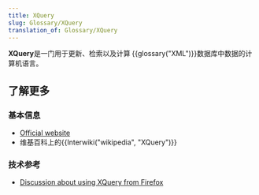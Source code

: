 ```yaml
---
title: XQuery
slug: Glossary/XQuery
translation_of: Glossary/XQuery
---
```

<p><strong>XQuery</strong>是一门用于更新、检索以及计算<strong> </strong>{{glossary("XML")}}数据库中数据的计算机语言。</p>

<h2 id="了解更多">了解更多</h2>

<h3 id="基本信息">基本信息</h3>

<ul>
 <li><a href="https://www.w3.org/XML/Query/">Official website</a></li>
 <li>维基百科上的{{Interwiki("wikipedia", "XQuery")}} </li>
</ul>

<h3 id="技术参考">技术参考</h3>

<ul>
 <li><a href="/zh-CN/docs/XQuery">Discussion about using XQuery from Firefox</a> </li>
</ul>

